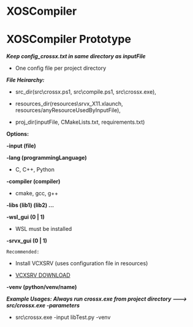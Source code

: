 # XOSCompiler

# XOSCompiler Prototype

***Keep config_crossx.txt in same directory as inputFile*** 
* One config file per project directory

***File Heirarchy:***

* src_dir(src\crossx.ps1, src\compile.ps1, src\crossx.exe), 

* resources_dir(resources\srvx_X11.xlaunch, resources/anyResourceUsedByInputFile), 

* proj_dir(inputFile, CMakeLists.txt, requirements.txt)

****Options:****
    
**-input (file)**

**-lang (programmingLanguage)** 

* C, C++, Python

**-compiler (compiler)**

* cmake, gcc, g++

**-libs (lib1) (lib2) ...**

**-wsl_gui (0 | 1)**

* WSL must be installed

**-srvx_gui (0 | 1)**

    Recommended:   
    
* Install VCXSRV (uses configuration file in resources)

* <a href="https://sourceforge.net/projects/vcxsrv/">VCXSRV DOWNLOAD</a>

**-venv (python/venv/name)** 

***Example Usages: Always run crossx.exe from project directory ---> src/crossx.exe -parameters*** 
* src\crossx.exe -input libTest.py -venv  

